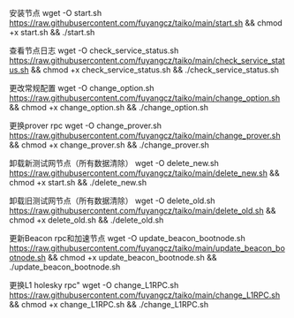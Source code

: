 安装节点
wget -O start.sh https://raw.githubusercontent.com/fuyangcz/taiko/main/start.sh && chmod +x start.sh && ./start.sh

查看节点日志
wget -O check_service_status.sh https://raw.githubusercontent.com/fuyangcz/taiko/main/check_service_status.sh && chmod +x check_service_status.sh && ./check_service_status.sh

更改常规配置
wget -O change_option.sh https://raw.githubusercontent.com/fuyangcz/taiko/main/change_option.sh && chmod +x change_option.sh && ./change_option.sh

更换prover rpc
wget -O change_prover.sh https://raw.githubusercontent.com/fuyangcz/taiko/main/change_prover.sh && chmod +x change_prover.sh && ./change_prover.sh

卸载新测试网节点（所有数据清除）
wget -O delete_new.sh https://raw.githubusercontent.com/fuyangcz/taiko/main/delete_new.sh && chmod +x start.sh && ./delete_new.sh

卸载旧测试网节点（所有数据清除）
wget -O delete_old.sh https://raw.githubusercontent.com/fuyangcz/taiko/main/delete_old.sh && chmod +x delete_old.sh && ./delete_old.sh

更新Beacon rpc和加速节点
wget -O update_beacon_bootnode.sh https://raw.githubusercontent.com/fuyangcz/taiko/main/update_beacon_bootnode.sh && chmod +x update_beacon_bootnode.sh && ./update_beacon_bootnode.sh

更换L1 holesky rpc"
wget -O change_L1RPC.sh https://raw.githubusercontent.com/fuyangcz/taiko/main/change_L1RPC.sh && chmod +x change_L1RPC.sh && ./change_L1RPC.sh
